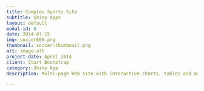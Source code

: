 ```yaml
---
title: Complex Sports Site
subtitle: Shiny Apps
layout: default
modal-id: 6
date: 2014-07-15
img: soccer600.png
thumbnail: soccer-thumbnail.png
alt: image-alt
project-date: April 2014
client: Start Bootstrap
category: Shiny App
description: Multi-page Web site with interactive charts, tables and maps

---
```

